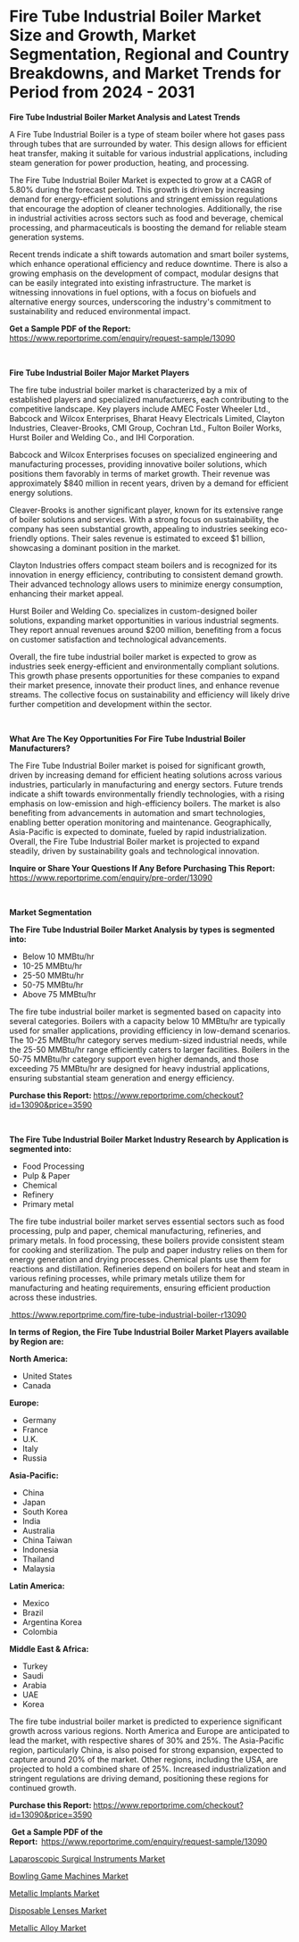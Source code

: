 <p><h1>Fire Tube Industrial Boiler Market Size and Growth, Market Segmentation, Regional and Country Breakdowns, and Market Trends for Period from 2024 -  2031</h1></p><p><strong>Fire Tube Industrial Boiler Market Analysis and Latest Trends</strong></p>
<p><p>A Fire Tube Industrial Boiler is a type of steam boiler where hot gases pass through tubes that are surrounded by water. This design allows for efficient heat transfer, making it suitable for various industrial applications, including steam generation for power production, heating, and processing. </p><p>The Fire Tube Industrial Boiler Market is expected to grow at a CAGR of 5.80% during the forecast period. This growth is driven by increasing demand for energy-efficient solutions and stringent emission regulations that encourage the adoption of cleaner technologies. Additionally, the rise in industrial activities across sectors such as food and beverage, chemical processing, and pharmaceuticals is boosting the demand for reliable steam generation systems. </p><p>Recent trends indicate a shift towards automation and smart boiler systems, which enhance operational efficiency and reduce downtime. There is also a growing emphasis on the development of compact, modular designs that can be easily integrated into existing infrastructure. The market is witnessing innovations in fuel options, with a focus on biofuels and alternative energy sources, underscoring the industry's commitment to sustainability and reduced environmental impact.</p></p>
<p><strong>Get a Sample PDF of the Report:&nbsp;</strong> <a href="https://www.reportprime.com/enquiry/request-sample/13090?utm_campaign=1894&utm_medium=2&utm_source=Github&utm_content=ia&utm_term=25122024&utm_id=fire-tube-industrial-boiler">https://www.reportprime.com/enquiry/request-sample/13090</a></p>
<p>&nbsp;</p>
<p><strong>Fire Tube Industrial Boiler Major Market Players</strong></p>
<p><p>The fire tube industrial boiler market is characterized by a mix of established players and specialized manufacturers, each contributing to the competitive landscape. Key players include AMEC Foster Wheeler Ltd., Babcock and Wilcox Enterprises, Bharat Heavy Electricals Limited, Clayton Industries, Cleaver-Brooks, CMI Group, Cochran Ltd., Fulton Boiler Works, Hurst Boiler and Welding Co., and IHI Corporation.</p><p>Babcock and Wilcox Enterprises focuses on specialized engineering and manufacturing processes, providing innovative boiler solutions, which positions them favorably in terms of market growth. Their revenue was approximately $840 million in recent years, driven by a demand for efficient energy solutions.</p><p>Cleaver-Brooks is another significant player, known for its extensive range of boiler solutions and services. With a strong focus on sustainability, the company has seen substantial growth, appealing to industries seeking eco-friendly options. Their sales revenue is estimated to exceed $1 billion, showcasing a dominant position in the market.</p><p>Clayton Industries offers compact steam boilers and is recognized for its innovation in energy efficiency, contributing to consistent demand growth. Their advanced technology allows users to minimize energy consumption, enhancing their market appeal.</p><p>Hurst Boiler and Welding Co. specializes in custom-designed boiler solutions, expanding market opportunities in various industrial segments. They report annual revenues around $200 million, benefiting from a focus on customer satisfaction and technological advancements.</p><p>Overall, the fire tube industrial boiler market is expected to grow as industries seek energy-efficient and environmentally compliant solutions. This growth phase presents opportunities for these companies to expand their market presence, innovate their product lines, and enhance revenue streams. The collective focus on sustainability and efficiency will likely drive further competition and development within the sector.</p></p>
<p>&nbsp;</p>
<p><strong>What Are The Key Opportunities For Fire Tube Industrial Boiler Manufacturers?</strong></p>
<p><p>The Fire Tube Industrial Boiler market is poised for significant growth, driven by increasing demand for efficient heating solutions across various industries, particularly in manufacturing and energy sectors. Future trends indicate a shift towards environmentally friendly technologies, with a rising emphasis on low-emission and high-efficiency boilers. The market is also benefiting from advancements in automation and smart technologies, enabling better operation monitoring and maintenance. Geographically, Asia-Pacific is expected to dominate, fueled by rapid industrialization. Overall, the Fire Tube Industrial Boiler market is projected to expand steadily, driven by sustainability goals and technological innovation.</p></p>
<p><strong>Inquire or Share Your Questions If Any Before Purchasing This Report:</strong> <a href="https://www.reportprime.com/enquiry/pre-order/13090?utm_campaign=1894&utm_medium=2&utm_source=Github&utm_content=ia&utm_term=25122024&utm_id=fire-tube-industrial-boiler">https://www.reportprime.com/enquiry/pre-order/13090</a></p>
<p>&nbsp;</p>
<p><strong>Market Segmentation</strong></p>
<p><strong>The Fire Tube Industrial Boiler Market Analysis by types is segmented into:</strong></p>
<p><ul><li>Below 10 MMBtu/hr</li><li>10-25 MMBtu/hr</li><li>25-50 MMBtu/hr</li><li>50-75 MMBtu/hr</li><li>Above 75 MMBtu/hr</li></ul></p>
<p><p>The fire tube industrial boiler market is segmented based on capacity into several categories. Boilers with a capacity below 10 MMBtu/hr are typically used for smaller applications, providing efficiency in low-demand scenarios. The 10-25 MMBtu/hr category serves medium-sized industrial needs, while the 25-50 MMBtu/hr range efficiently caters to larger facilities. Boilers in the 50-75 MMBtu/hr category support even higher demands, and those exceeding 75 MMBtu/hr are designed for heavy industrial applications, ensuring substantial steam generation and energy efficiency.</p></p>
<p><strong>Purchase this Report:&nbsp;</strong><a href="https://www.reportprime.com/checkout?id=13090&price=3590&utm_campaign=1894&utm_medium=2&utm_source=Github&utm_content=ia&utm_term=25122024&utm_id=fire-tube-industrial-boiler">https://www.reportprime.com/checkout?id=13090&price=3590</a></p>
<p>&nbsp;</p>
<p><strong>The Fire Tube Industrial Boiler Market Industry Research by Application is segmented into:</strong></p>
<p><ul><li>Food Processing</li><li>Pulp & Paper</li><li>Chemical</li><li>Refinery</li><li>Primary metal</li></ul></p>
<p><p>The fire tube industrial boiler market serves essential sectors such as food processing, pulp and paper, chemical manufacturing, refineries, and primary metals. In food processing, these boilers provide consistent steam for cooking and sterilization. The pulp and paper industry relies on them for energy generation and drying processes. Chemical plants use them for reactions and distillation. Refineries depend on boilers for heat and steam in various refining processes, while primary metals utilize them for manufacturing and heating requirements, ensuring efficient production across these industries.</p></p>
<p><a href="https://www.reportprime.com/fire-tube-industrial-boiler-r13090?utm_campaign=1894&utm_medium=2&utm_source=Github&utm_content=ia&utm_term=25122024&utm_id=fire-tube-industrial-boiler">&nbsp;https://www.reportprime.com/fire-tube-industrial-boiler-r13090</a></p>
<p><strong>In terms of Region, the Fire Tube Industrial Boiler Market Players available by Region are:</strong></p>
<p>
    <p> <strong> North America: </strong>
        <ul>
            <li>United States</li>
            <li>Canada</li>
        </ul>
        </p> 
    <p> <strong> Europe: </strong>
        <ul>
            <li>Germany</li>
            <li>France</li>
            <li>U.K.</li>
            <li>Italy</li>
            <li>Russia</li>
        </ul>
        </p> 
    <p> <strong> Asia-Pacific: </strong>
        <ul>
            <li>China</li>
            <li>Japan</li>
            <li>South Korea</li>
            <li>India</li>
            <li>Australia</li>
            <li>China Taiwan</li>
            <li>Indonesia</li>
            <li>Thailand</li>
            <li>Malaysia</li>
        </ul>
        </p> 
    <p> <strong> Latin America: </strong>
        <ul>
            <li>Mexico</li>
            <li>Brazil</li>
            <li>Argentina Korea</li>
            <li>Colombia</li>
        </ul>
        </p> 
    <p> <strong> Middle East & Africa: </strong>
        <ul>
            <li>Turkey</li>
            <li>Saudi</li>
            <li>Arabia</li>
            <li>UAE</li>
            <li>Korea</li>
        </ul>
    </p>
    </p>
<p><p>The fire tube industrial boiler market is predicted to experience significant growth across various regions. North America and Europe are anticipated to lead the market, with respective shares of 30% and 25%. The Asia-Pacific region, particularly China, is also poised for strong expansion, expected to capture around 20% of the market. Other regions, including the USA, are projected to hold a combined share of 25%. Increased industrialization and stringent regulations are driving demand, positioning these regions for continued growth.</p></p>
<p><strong>Purchase this Report: </strong><a href="https://www.reportprime.com/checkout?id=13090&price=3590&utm_campaign=1894&utm_medium=2&utm_source=Github&utm_content=ia&utm_term=25122024&utm_id=fire-tube-industrial-boiler">https://www.reportprime.com/checkout?id=13090&price=3590</a></p>
<p>&nbsp;<strong>Get a Sample PDF of the Report:&nbsp;&nbsp;</strong><a href="https://www.reportprime.com/enquiry/request-sample/13090?utm_campaign=1894&utm_medium=2&utm_source=Github&utm_content=ia&utm_term=25122024&utm_id=fire-tube-industrial-boiler">https://www.reportprime.com/enquiry/request-sample/13090</a></p>
<p><strong></strong></p>
<p><p><a href="https://www.linkedin.com/pulse/market-study-global-laparoscopic-surgical-instruments-2024-2031-s6ygf?utm_campaign=1894&utm_medium=2&utm_source=Github&utm_content=ia&utm_term=25122024&utm_id=fire-tube-industrial-boiler">Laparoscopic Surgical Instruments Market</a></p><p><a href="https://www.linkedin.com/pulse/global-overview-bowling-game-machines-market-revenue-share-player-nri4f?utm_campaign=1894&utm_medium=2&utm_source=Github&utm_content=ia&utm_term=25122024&utm_id=fire-tube-industrial-boiler">Bowling Game Machines Market</a></p><p><a href="https://www.linkedin.com/pulse/global-metallic-implants-market-analysis-from-2024-2031-examining-ynmpf?utm_campaign=1894&utm_medium=2&utm_source=Github&utm_content=ia&utm_term=25122024&utm_id=fire-tube-industrial-boiler">Metallic Implants Market</a></p><p><a href="https://www.linkedin.com/pulse/value-segment-market-share-analysis-disposable-lenses-forecast-iskqc?utm_campaign=1894&utm_medium=2&utm_source=Github&utm_content=ia&utm_term=25122024&utm_id=fire-tube-industrial-boiler">Disposable Lenses Market</a></p><p><a href="https://www.linkedin.com/pulse/investment-opportunities-metallic-alloy-sector-risk-analysis-7dzbf?utm_campaign=1894&utm_medium=2&utm_source=Github&utm_content=ia&utm_term=25122024&utm_id=fire-tube-industrial-boiler">Metallic Alloy Market</a></p></p>